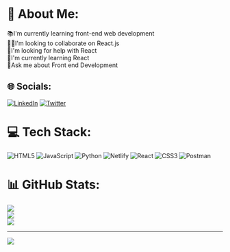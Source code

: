 # 💫 About Me:
📚I'm currently learning front-end web development<br>👯‍♀️I'm looking to collaborate on React.js<br>🤝I'm looking for help with React<br>🌱I'm currently learning React<br>💬Ask me about Front end Development


## 🌐 Socials:
[![LinkedIn](https://img.shields.io/badge/LinkedIn-%230077B5.svg?logo=linkedin&logoColor=white)](https://linkedin.com/in/https://www.linkedin.com/in/gayathri-kayapati-924885239/) [![Twitter](https://img.shields.io/badge/Twitter-%231DA1F2.svg?logo=Twitter&logoColor=white)](https://twitter.com/https://twitter.com/GayathriKayapa1) 

# 💻 Tech Stack:
![HTML5](https://img.shields.io/badge/html5-%23E34F26.svg?style=plastic&logo=html5&logoColor=white) ![JavaScript](https://img.shields.io/badge/javascript-%23323330.svg?style=plastic&logo=javascript&logoColor=%23F7DF1E) ![Python](https://img.shields.io/badge/python-3670A0?style=plastic&logo=python&logoColor=ffdd54) ![Netlify](https://img.shields.io/badge/netlify-%23000000.svg?style=plastic&logo=netlify&logoColor=#00C7B7) ![React](https://img.shields.io/badge/react-%2320232a.svg?style=plastic&logo=react&logoColor=%2361DAFB) ![CSS3](https://img.shields.io/badge/css3-%231572B6.svg?style=plastic&logo=css3&logoColor=white) ![Postman](https://img.shields.io/badge/Postman-FF6C37?style=plastic&logo=postman&logoColor=white)
# 📊 GitHub Stats:
![](https://github-readme-stats.vercel.app/api?username=gayathri-kayapati&theme=dark&hide_border=true&include_all_commits=true&count_private=true)<br/>
![](https://github-readme-streak-stats.herokuapp.com/?user=gayathri-kayapati&theme=dark&hide_border=true)<br/>
![](https://github-readme-stats.vercel.app/api/top-langs/?username=gayathri-kayapati&theme=dark&hide_border=true&include_all_commits=true&count_private=true&layout=compact)

---
[![](https://visitcount.itsvg.in/api?id=gayathri-kayapati&icon=0&color=0)](https://visitcount.itsvg.in)

<!-- Proudly created with GPRM ( https://gprm.itsvg.in ) -->
